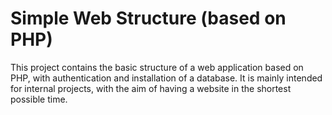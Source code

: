 # Simple Web Structure (based on PHP)

This project contains the basic structure of a web application based on PHP,
with authentication and installation of a database. It is mainly intended for internal projects,
with the aim of having a website in the shortest possible time.
